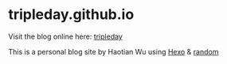 # tripleday.github.io

Visit the blog online here: [tripleday](http://tripleday.github.io/)

This is a personal blog site by Haotian Wu using [Hexo](https://hexo.io/) & [random](https://github.com/stiekel/hexo-theme-random)
